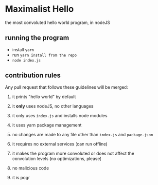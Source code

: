 # Maximalist Hello
the most convoluted hello world program, in nodeJS

## running the program
- install `yarn`
- run `yarn install from the repo`
- `node index.js`

## contribution rules
Any pull request that follows these guidelines will be merged:
1. it prints "hello world" by default

2. it **only** uses nodeJS, no other languages

3. it only uses `index.js` and installs node modules

4. it uses yarn package management

5. no changes are made to any file other than `index.js` and `package.json`

6. it requires no external services (can run offline)

7. it makes the program more convoluted or does not affect the convolution levels (no optimizations, please)

8. no malicious code

9. it is pogr
